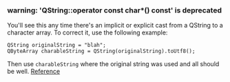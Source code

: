 ### warning: 'QString::operator const char\*() const' is deprecated

You'll see this any time there's an implicit or explicit cast from a
QString to a character array. To correct it, use the following example:

    QString originalString = "blah";
    QByteArray charableString = QString(originalString).toUtf8();

Then use `charableString` where the original string was used and all
should be well.
[Reference](http://qt.nokia.com/developer/faqs/faq.2007-01-30.9032238253)
